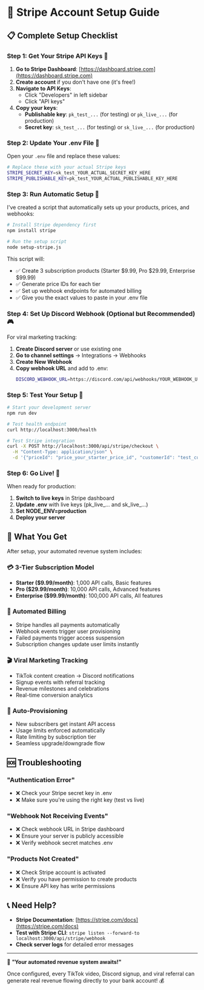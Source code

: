 # 🔮 Stripe Account Setup Guide

## 📋 Complete Setup Checklist

### Step 1: Get Your Stripe API Keys 🔑

1. **Go to Stripe Dashboard**: [https://dashboard.stripe.com](https://dashboard.stripe.com)
2. **Create account** if you don't have one (it's free!)
3. **Navigate to API Keys**: 
   - Click "Developers" in left sidebar
   - Click "API keys"
4. **Copy your keys**:
   - **Publishable key**: `pk_test_...` (for testing) or `pk_live_...` (for production)
   - **Secret key**: `sk_test_...` (for testing) or `sk_live_...` (for production)

### Step 2: Update Your .env File 📝

Open your `.env` file and replace these values:

```bash
# Replace these with your actual Stripe keys
STRIPE_SECRET_KEY=sk_test_YOUR_ACTUAL_SECRET_KEY_HERE
STRIPE_PUBLISHABLE_KEY=pk_test_YOUR_ACTUAL_PUBLISHABLE_KEY_HERE
```

### Step 3: Run Automatic Setup 🤖

I've created a script that automatically sets up your products, prices, and webhooks:

```bash
# Install Stripe dependency first
npm install stripe

# Run the setup script
node setup-stripe.js
```

This script will:
- ✅ Create 3 subscription products (Starter $9.99, Pro $29.99, Enterprise $99.99)
- ✅ Generate price IDs for each tier
- ✅ Set up webhook endpoints for automated billing
- ✅ Give you the exact values to paste in your .env file

### Step 4: Set Up Discord Webhook (Optional but Recommended) 🎮

For viral marketing tracking:

1. **Create Discord server** or use existing one
2. **Go to channel settings** → Integrations → Webhooks
3. **Create New Webhook**
4. **Copy webhook URL** and add to .env:
   ```bash
   DISCORD_WEBHOOK_URL=https://discord.com/api/webhooks/YOUR_WEBHOOK_URL
   ```

### Step 5: Test Your Setup 🧪

```bash
# Start your development server
npm run dev

# Test health endpoint
curl http://localhost:3000/health

# Test Stripe integration
curl -X POST http://localhost:3000/api/stripe/checkout \
  -H "Content-Type: application/json" \
  -d '{"priceId": "price_your_starter_price_id", "customerId": "test_customer"}'
```

### Step 6: Go Live! 🚀

When ready for production:

1. **Switch to live keys** in Stripe dashboard
2. **Update .env** with live keys (pk_live_... and sk_live_...)
3. **Set NODE_ENV=production**
4. **Deploy your server**

## 🎯 What You Get

After setup, your automated revenue system includes:

### 💳 **3-Tier Subscription Model**
- **Starter ($9.99/month)**: 1,000 API calls, Basic features
- **Pro ($29.99/month)**: 10,000 API calls, Advanced features  
- **Enterprise ($99.99/month)**: 100,000 API calls, All features

### 🔄 **Automated Billing**
- Stripe handles all payments automatically
- Webhook events trigger user provisioning
- Failed payments trigger access suspension
- Subscription changes update user limits instantly

### 🎬 **Viral Marketing Tracking**
- TikTok content creation → Discord notifications
- Signup events with referral tracking
- Revenue milestones and celebrations
- Real-time conversion analytics

### 🚀 **Auto-Provisioning**
- New subscribers get instant API access
- Usage limits enforced automatically  
- Rate limiting by subscription tier
- Seamless upgrade/downgrade flow

## 🆘 Troubleshooting

### "Authentication Error" 
- ❌ Check your Stripe secret key in .env
- ❌ Make sure you're using the right key (test vs live)

### "Webhook Not Receiving Events"
- ❌ Check webhook URL in Stripe dashboard
- ❌ Ensure your server is publicly accessible
- ❌ Verify webhook secret matches .env

### "Products Not Created"
- ❌ Check Stripe account is activated
- ❌ Verify you have permission to create products
- ❌ Ensure API key has write permissions

## 📞 Need Help?

- **Stripe Documentation**: [https://stripe.com/docs](https://stripe.com/docs)
- **Test with Stripe CLI**: `stripe listen --forward-to localhost:3000/api/stripe/webhook`
- **Check server logs** for detailed error messages

---

🔮 **"Your automated revenue system awaits!"** 

Once configured, every TikTok video, Discord signup, and viral referral can generate real revenue flowing directly to your bank account! 💰
